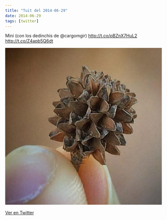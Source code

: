 ```yaml
---
title: "Tuit del 2014-06-29"
date: 2014-06-29
tags: [twitter]
---
```


Mini (con los dedinchis de @cargomgir) http://t.co/pBZnX7HuL2 http://t.co/Z4apb5Q6dt

![Imagen](/assets/images/483337036762710016-BrUoeU8IgAAoqLZ.jpg)

[Ver en Twitter](https://twitter.com/i/web/status/483337036762710016)
